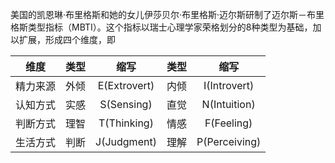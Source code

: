 美国的凯恩琳·布里格斯和她的女儿伊莎贝尔·布里格斯·迈尔斯研制了迈尔斯－布里格斯类型指标（MBTI）。这个指标以瑞士心理学家荣格划分的8种类型为基础，加以扩展，形成四个维度，即

| 维度 | 类型 | 缩写 | 类型 | 缩写 |
|:--:|:--:|:--:|:--:|:--:|
|精力来源| 外倾 | E(Extrovert) | 内倾 | I(Introvert) |
|认知方式| 实感 | S(Sensing) | 直觉 | N(Intuition) |
|判断方式| 理智 | T(Thinking) | 情感 | F(Feeling) |
|生活方式| 判断 | J(Judgment) | 理解 | P(Perceiving) |

